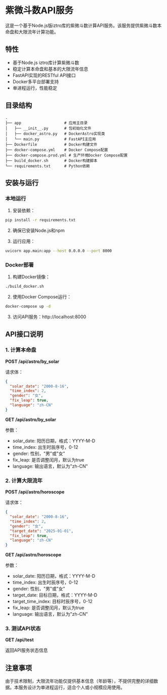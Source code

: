 # 紫微斗数API服务

这是一个基于Node.js版iztro库的紫微斗数计算API服务。该服务提供紫微斗数本命盘和大限流年计算功能。

## 特性

- 基于Node.js iztro库计算紫微斗数
- 稳定计算本命盘和基本的大限流年信息
- FastAPI实现的RESTful API接口
- Docker多平台部署支持
- 单进程运行，性能稳定

## 目录结构

```
.
├── app                   # 应用主目录
│   ├── __init__.py       # 包初始化文件
│   ├── docker_astro.py   # DockerAstro实现类
│   └── main.py           # FastAPI主应用
├── Dockerfile            # Docker构建文件
├── docker-compose.yml    # Docker Compose配置
├── docker-compose.prod.yml # 生产环境Docker Compose配置
├── build_docker.sh       # Docker构建脚本
└── requirements.txt      # Python依赖
```

## 安装与运行

### 本地运行

1. 安装依赖：

```bash
pip install -r requirements.txt
```

2. 确保已安装Node.js和npm

3. 运行应用：

```bash
uvicorn app.main:app --host 0.0.0.0 --port 8000
```

### Docker部署

1. 构建Docker镜像：

```bash
./build_docker.sh
```

2. 使用Docker Compose运行：

```bash
docker-compose up -d
```

3. 访问API服务：http://localhost:8000

## API接口说明

### 1. 计算本命盘

**POST /api/astro/by_solar**

请求体：
```json
{
  "solar_date": "2000-8-16",
  "time_index": 2,
  "gender": "女",
  "fix_leap": true,
  "language": "zh-CN"
}
```

**GET /api/astro/by_solar**

参数：
- solar_date: 阳历日期，格式：YYYY-M-D
- time_index: 出生时辰序号，0-12
- gender: 性别，"男"或"女"
- fix_leap: 是否调整闰月，默认为true
- language: 输出语言，默认为"zh-CN"

### 2. 计算大限流年

**POST /api/astro/horoscope**

请求体：
```json
{
  "solar_date": "2000-8-16",
  "time_index": 2,
  "gender": "女",
  "target_date": "2025-01-01",
  "fix_leap": true,
  "language": "zh-CN"
}
```

**GET /api/astro/horoscope**

参数：
- solar_date: 阳历日期，格式：YYYY-M-D
- time_index: 出生时辰序号，0-12
- gender: 性别，"男"或"女"
- target_date: 目标日期，格式：YYYY-M-D
- target_time_index: 目标时辰序号，0-12
- fix_leap: 是否调整闰月，默认为true
- language: 输出语言，默认为"zh-CN"

### 3. 测试API状态

**GET /api/test**

返回API服务状态信息

## 注意事项

由于技术限制，大限流年功能仅提供基本信息（年龄等），不提供完整的详细数据。本服务设计为单进程运行，适合个人或小规模应用使用。

